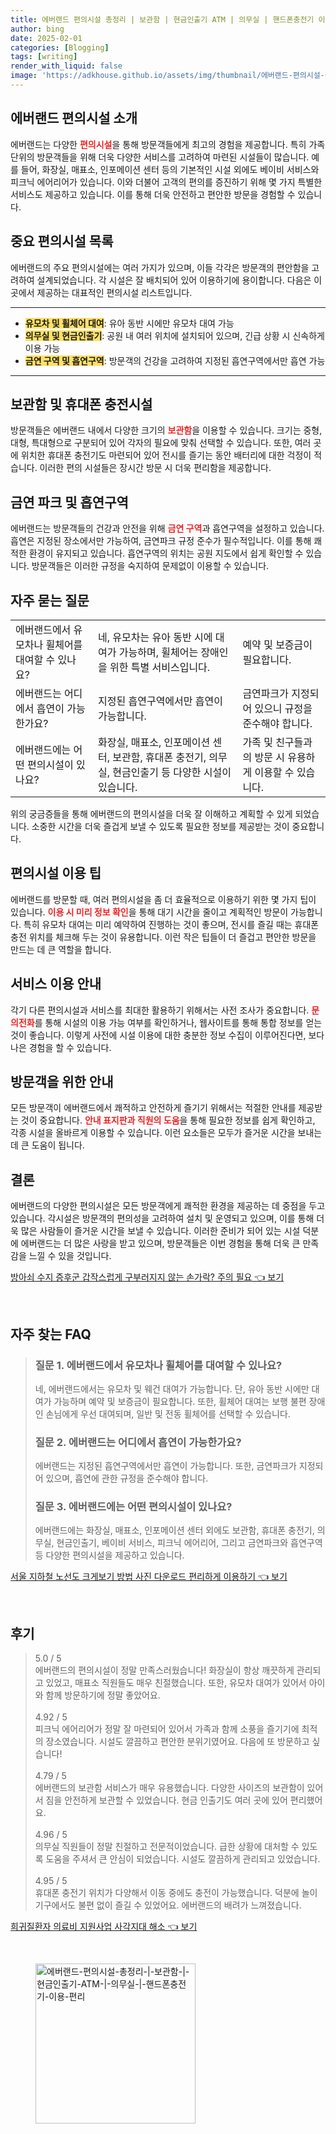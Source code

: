 ```yaml
---
title: 에버랜드 편의시설 총정리 | 보관함 | 현금인출기 ATM | 의무실 | 핸드폰충전기 이용 편리
author: bing
date: 2025-02-01
categories: [Blogging]
tags: [writing]
render_with_liquid: false
image: 'https://adkhouse.github.io/assets/img/thumbnail/에버랜드-편의시설-총정리-|-보관함-|-현금인출기-ATM-|-의무실-|-핸드폰충전기-이용-편리.webp'
---
```



<h2 id='에버랜드_편의시설_소개'>에버랜드 편의시설 소개</h2>

<p>에버랜드는 다양한 <b><span style="color: #ee2323;">편의시설</span></b>을 통해 방문객들에게 최고의 경험을 제공합니다. 특히 가족 단위의 방문객들을 위해 더욱 다양한 서비스를 고려하여 마련된 시설들이 많습니다. 예를 들어, 화장실, 매표소, 인포메이션 센터 등의 기본적인 시설 외에도 베이비 서비스와 피크닉 에어리어가 있습니다. 이와 더불어 고객의 편의를 증진하기 위해 몇 가지 특별한 서비스도 제공하고 있습니다. 이를 통해 더욱 안전하고 편안한 방문을 경험할 수 있습니다.</p>

<h2 id='중요_편의시설_목록'>중요 편의시설 목록</h2>

<p>에버랜드의 주요 편의시설에는 여러 가지가 있으며, 이들 각각은 방문객의 편안함을 고려하여 설계되었습니다. 각 시설은 잘 배치되어 있어 이용하기에 용이합니다. 다음은 이곳에서 제공하는 대표적인 편의시설 리스트입니다.</p>

<hr />

<ul>
    <li><b><span style="background-color: #ffe066;">유모차 및 휠체어 대여</span></b>: 유아 동반 시에만 유모차 대여 가능</li>
    <li><b><span style="background-color: #ffe066;">의무실 및 현금인출기</span></b>: 공원 내 여러 위치에 설치되어 있으며, 긴급 상황 시 신속하게 이용 가능</li>
    <li><b><span style="background-color: #ffe066;">금연 구역 및 흡연구역</span></b>: 방문객의 건강을 고려하여 지정된 흡연구역에서만 흡연 가능</li>
</ul>

<hr />

<h2 id='보관함_및_충전시설'>보관함 및 휴대폰 충전시설</h2>

<p>방문객들은 에버랜드 내에서 다양한 크기의 <b><span style="color: #ee2323;">보관함</span></b>을 이용할 수 있습니다. 크기는 중형, 대형, 특대형으로 구분되어 있어 각자의 필요에 맞춰 선택할 수 있습니다. 또한, 여러 곳에 위치한 휴대폰 충전기도 마련되어 있어 전시를 즐기는 동안 배터리에 대한 걱정이 적습니다. 이러한 편의 시설들은 장시간 방문 시 더욱 편리함을 제공합니다.</p>

<h2 id='금연_파크_및_흡연구역'>금연 파크 및 흡연구역</h2>

<p>에버랜드는 방문객들의 건강과 안전을 위해 <b><span style="color: #ee2323;">금연 구역</span></b>과 흡연구역을 설정하고 있습니다. 흡연은 지정된 장소에서만 가능하여, 금연파크 규정 준수가 필수적입니다. 이를 통해 쾌적한 환경이 유지되고 있습니다. 흡연구역의 위치는 공원 지도에서 쉽게 확인할 수 있습니다. 방문객들은 이러한 규정을 숙지하여 문제없이 이용할 수 있습니다.</p>

<h2 id='자주_묻는_질문'>자주 묻는 질문</h2>

<table>
    <tr>
        <td>에버랜드에서 유모차나 휠체어를 대여할 수 있나요?</td>
        <td>네, 유모차는 유아 동반 시에 대여가 가능하며, 휠체어는 장애인을 위한 특별 서비스입니다.</td>
        <td>예약 및 보증금이 필요합니다.</td>
    </tr>
    <tr>
        <td>에버랜드는 어디에서 흡연이 가능한가요?</td>
        <td>지정된 흡연구역에서만 흡연이 가능합니다.</td>
        <td>금연파크가 지정되어 있으니 규정을 준수해야 합니다.</td>
    </tr>
    <tr>
        <td>에버랜드에는 어떤 편의시설이 있나요?</td>
        <td>화장실, 매표소, 인포메이션 센터, 보관함, 휴대폰 충전기, 의무실, 현금인출기 등 다양한 시설이 있습니다.</td>
        <td>가족 및 친구들과의 방문 시 유용하게 이용할 수 있습니다.</td>
    </tr>
</table>

<p>위의 궁금증들을 통해 에버랜드의 편의시설을 더욱 잘 이해하고 계획할 수 있게 되었습니다. 소중한 시간을 더욱 즐겁게 보낼 수 있도록 필요한 정보를 제공받는 것이 중요합니다.</p>

<h2 id='편의시설_이용_팁'>편의시설 이용 팁</h2>

<p>에버랜드를 방문할 때, 여러 편의시설을 좀 더 효율적으로 이용하기 위한 몇 가지 팁이 있습니다. <b><span style="color: #ee2323;">이용 시 미리 정보 확인</span></b>을 통해 대기 시간을 줄이고 계획적인 방문이 가능합니다. 특히 유모차 대여는 미리 예약하여 진행하는 것이 좋으며, 전시를 즐길 때는 휴대폰 충전 위치를 체크해 두는 것이 유용합니다. 이런 작은 팁들이 더 즐겁고 편안한 방문을 만드는 데 큰 역할을 합니다.</p>

<h2 id='서비스_이용_안내'>서비스 이용 안내</h2>

<p>각기 다른 편의시설과 서비스를 최대한 활용하기 위해서는 사전 조사가 중요합니다. <b><span style="color: #ee2323;">문의전화</span></b>를 통해 시설의 이용 가능 여부를 확인하거나, 웹사이트를 통해 통합 정보를 얻는 것이 좋습니다. 이렇게 사전에 시설 이용에 대한 충분한 정보 수집이 이루어진다면, 보다 나은 경험을 할 수 있습니다.</p>

<h2 id='방문객을_위한_안내'>방문객을 위한 안내</h2>

<p>모든 방문객이 에버랜드에서 쾌적하고 안전하게 즐기기 위해서는 적절한 안내를 제공받는 것이 중요합니다. <b><span style="color: #ee2323;">안내 표지판과 직원의 도움</span></b>을 통해 필요한 정보를 쉽게 확인하고, 각종 시설을 올바르게 이용할 수 있습니다. 이런 요소들은 모두가 즐거운 시간을 보내는 데 큰 도움이 됩니다.</p>

<h2 id='결론'>결론</h2>

<p>에버랜드의 다양한 편의시설은 모든 방문객에게 쾌적한 환경을 제공하는 데 중점을 두고 있습니다. 각시설은 방문객의 편의성을 고려하여 설치 및 운영되고 있으며, 이를 통해 더욱 많은 사람들이 즐거운 시간을 보낼 수 있습니다. 이러한 준비가 되어 있는 시설 덕분에 에버랜드는 더 많은 사랑을 받고 있으며, 방문객들은 이번 경험을 통해 더욱 큰 만족감을 느낄 수 있을 것입니다.</p>


<p><a class="click-button" title="방아쇠 수지 증후군 갑작스럽게 구부러지지 않는 손가락? 주의 필요" href="https://adkhouse.github.io/posts/%EB%B0%A9%EC%95%84%EC%87%A0-%EC%88%98%EC%A7%80-%EC%A6%9D%ED%9B%84%EA%B5%B0-%EA%B0%91%EC%9E%91%EC%8A%A4%EB%9F%BD%EA%B2%8C-%EA%B5%AC%EB%B6%80%EB%9F%AC%EC%A7%80%EC%A7%80-%EC%95%8A%EB%8A%94-%EC%86%90%EA%B0%80%EB%9D%BD-%EC%A3%BC%EC%9D%98-%ED%95%84%EC%9A%94/" rel="dofollow">방아쇠 수지 증후군 갑작스럽게 구부러지지 않는 손가락? 주의 필요 👈 보기</a></p><br>
<h2 id='자주_찾는_FAQ'>자주 찾는 FAQ</h2>
<div itemscope="" itemtype="https://schema.org/FAQPage">
<blockquote>
<div itemscope="" itemprop="mainEntity" itemtype="https://schema.org/Question">
<h3 itemprop="name">질문 1. 에버랜드에서 유모차나 휠체어를 대여할 수 있나요?</h3>
<div itemscope="" itemprop="acceptedAnswer" itemtype="https://schema.org/Answer">
<span itemprop="text">
<p>네, 에버랜드에서는 유모차 및 웨건 대여가 가능합니다. 단, 유아 동반 시에만 대여가 가능하며 예약 및 보증금이 필요합니다. 또한, 휠체어 대여는 보행 불편 장애인 손님에게 우선 대여되며, 일반 및 전동 휠체어를 선택할 수 있습니다.</p>
</span>
</div>
</div>
<div itemscope="" itemprop="mainEntity" itemtype="https://schema.org/Question">
<h3 itemprop="name">질문 2. 에버랜드는 어디에서 흡연이 가능한가요?</h3>
<div itemscope="" itemprop="acceptedAnswer" itemtype="https://schema.org/Answer">
<span itemprop="text">
<p>에버랜드는 지정된 흡연구역에서만 흡연이 가능합니다. 또한, 금연파크가 지정되어 있으며, 흡연에 관한 규정을 준수해야 합니다.</p>
</span>
</div>
</div>
<div itemscope="" itemprop="mainEntity" itemtype="https://schema.org/Question">
<h3 itemprop="name">질문 3. 에버랜드에는 어떤 편의시설이 있나요?</h3>
<div itemscope="" itemprop="acceptedAnswer" itemtype="https://schema.org/Answer">
<span itemprop="text">
<p>에버랜드에는 화장실, 매표소, 인포메이션 센터 외에도 보관함, 휴대폰 충전기, 의무실, 현금인출기, 베이비 서비스, 피크닉 에어리어, 그리고 금연파크와 흡연구역 등 다양한 편의시설을 제공하고 있습니다.</p>
</span>
</div>
</div>
</blockquote>
</div>
<p><a class="click-button" title="서울 지하철 노선도 크게보기 방법 사진 다운로드 편리하게 이용하기" href="https://adkhouse.github.io/posts/%EC%84%9C%EC%9A%B8-%EC%A7%80%ED%95%98%EC%B2%A0-%EB%85%B8%EC%84%A0%EB%8F%84-%ED%81%AC%EA%B2%8C%EB%B3%B4%EA%B8%B0-%EB%B0%A9%EB%B2%95-%EC%82%AC%EC%A7%84-%EB%8B%A4%EC%9A%B4%EB%A1%9C%EB%93%9C-%ED%8E%B8%EB%A6%AC%ED%95%98%EA%B2%8C-%EC%9D%B4%EC%9A%A9%ED%95%98%EA%B8%B0/" rel="dofollow">서울 지하철 노선도 크게보기 방법 사진 다운로드 편리하게 이용하기 👈 보기</a></p><br>
<h2 id='후기'>후기</h2>
<div itemscope itemtype="https://schema.org/Product">
  <blockquote>
  <div itemprop="review" itemscope itemtype="https://schema.org/Review">
      <div itemprop="reviewRating" itemscope itemtype="https://schema.org/Rating"> <span itemprop="ratingValue">5.0</span> / <span itemprop="bestRating">5</span> </div>
      <span itemprop="reviewBody">에버랜드의 편의시설이 정말 만족스러웠습니다! 화장실이 항상 깨끗하게 관리되고 있었고, 매표소 직원들도 매우 친절했습니다. 또한, 유모차 대여가 있어서 아이와 함께 방문하기에 정말 좋았어요.</span>
  </div>
  <br>
  <div itemprop="review" itemscope itemtype="https://schema.org/Review">
      <div itemprop="reviewRating" itemscope itemtype="https://schema.org/Rating"> <span itemprop="ratingValue">4.92</span> / <span itemprop="bestRating">5</span> </div>
      <span itemprop="reviewBody">피크닉 에어리어가 정말 잘 마련되어 있어서 가족과 함께 소풍을 즐기기에 최적의 장소였습니다. 시설도 깔끔하고 편안한 분위기였어요. 다음에 또 방문하고 싶습니다!</span>
  </div>
  <br>
  <div itemprop="review" itemscope itemtype="https://schema.org/Review">
      <div itemprop="reviewRating" itemscope itemtype="https://schema.org/Rating"> <span itemprop="ratingValue">4.79</span> / <span itemprop="bestRating">5</span> </div>
      <span itemprop="reviewBody">에버랜드의 보관함 서비스가 매우 유용했습니다. 다양한 사이즈의 보관함이 있어서 짐을 안전하게 보관할 수 있었습니다. 현금 인출기도 여러 곳에 있어 편리했어요.</span>
  </div>
  <br>
  <div itemprop="review" itemscope itemtype="https://schema.org/Review">
      <div itemprop="reviewRating" itemscope itemtype="https://schema.org/Rating"> <span itemprop="ratingValue">4.96</span> / <span itemprop="bestRating">5</span> </div>
      <span itemprop="reviewBody">의무실 직원들이 정말 친절하고 전문적이었습니다. 급한 상황에 대처할 수 있도록 도움을 주셔서 큰 안심이 되었습니다. 시설도 깔끔하게 관리되고 있었습니다.</span>
  </div>
  <br>
  <div itemprop="review" itemscope itemtype="https://schema.org/Review">
      <div itemprop="reviewRating" itemscope itemtype="https://schema.org/Rating"> <span itemprop="ratingValue">4.95</span> / <span itemprop="bestRating">5</span> </div>
      <span itemprop="reviewBody">휴대폰 충전기 위치가 다양해서 이동 중에도 충전이 가능했습니다. 덕분에 놀이기구에서도 불편 없이 즐길 수 있었어요. 에버랜드의 배려가 느껴졌습니다.</span>
  </div>
  </blockquote>
</div>
<p><a class="click-button" title="희귀질환자 의료비 지원사업 사각지대 해소" href="https://adkhouse.github.io/posts/%ED%9D%AC%EA%B7%80%EC%A7%88%ED%99%98%EC%9E%90-%EC%9D%98%EB%A3%8C%EB%B9%84-%EC%A7%80%EC%9B%90%EC%82%AC%EC%97%85-%EC%82%AC%EA%B0%81%EC%A7%80%EB%8C%80-%ED%95%B4%EC%86%8C/" rel="dofollow">희귀질환자 의료비 지원사업 사각지대 해소 👈 보기</a></p><br>
<figure class="image"><img src="https://adkhouse.github.io/assets/img/thumbnail/에버랜드-편의시설-총정리-|-보관함-|-현금인출기-ATM-|-의무실-|-핸드폰충전기-이용-편리.webp" alt="에버랜드-편의시설-총정리-|-보관함-|-현금인출기-ATM-|-의무실-|-핸드폰충전기-이용-편리" width="256" height="256"></figure>